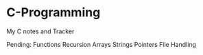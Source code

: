 # C-Programming

My C notes and Tracker

Pending: 
Functions
Recursion
Arrays
Strings
Pointers
File Handling

